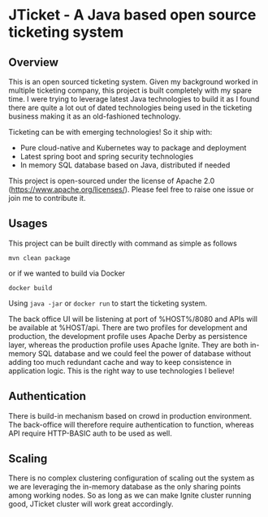 # JTicket - A Java based open source ticketing system

## Overview
This is an open sourced ticketing system. 
Given my background worked in multiple ticketing company, this project is built completely with my spare time. 
I were trying to leverage latest Java technologies to build it as I found there are quite a lot 
out of dated technologies being used in the ticketing business making it as an old-fashioned technology. 

Ticketing can be with emerging technologies! So it ship with:
* Pure cloud-native and Kubernetes way to package and deployment
* Latest spring boot and spring security technologies 
* In memory SQL database based on Java, distributed if needed 

This project is open-sourced under the license of Apache 2.0 (https://www.apache.org/licenses/). 
Please feel free to raise one issue or join me to contribute it. 

## Usages
This project can be built directly with command as simple as follows
```
mvn clean package
```
or if we wanted to build via Docker
```
docker build
```
Using `java -jar` or `docker run` to start the ticketing system.

The back office UI will be listening at port of %HOST%/8080 and APIs will be available at %HOST/api. 
There are two profiles for development and production, the development profile uses Apache Derby as persistence layer,
whereas the production profile uses Apache Ignite. They are both in-memory SQL database and we could feel the power 
of database without adding too much redundant cache and way to keep consistence in application logic. This is the right 
way to use technologies I believe! 

## Authentication
There is build-in mechanism based on crowd in production environment. 
The back-office will therefore require authentication to function, whereas API require HTTP-BASIC auth to be used as well.

## Scaling
There is no complex clustering configuration of scaling out the system as we are leveraging the in-memory database as 
the only sharing points among working nodes. So as long as we can make Ignite cluster running good, JTicket cluster will 
work great accordingly. 